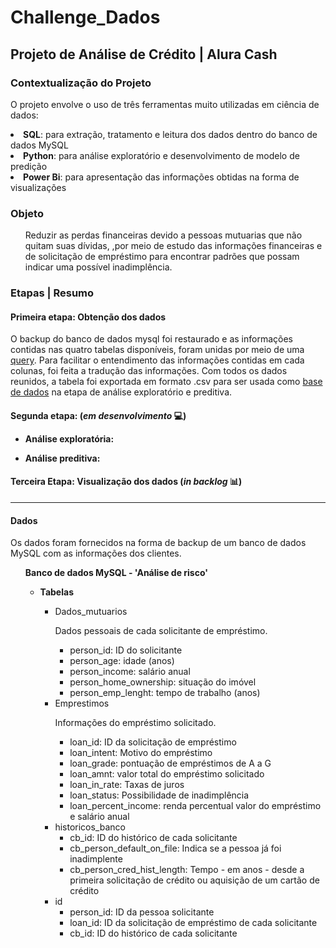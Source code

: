 # Challenge_Dados

<h2>Projeto de Análise de Crédito | Alura Cash</h2>
<h3>Contextualização do Projeto</h3>
  <p> O projeto envolve o uso de três ferramentas muito utilizadas em ciência de dados:
  <li> <b>SQL</b>: para extração, tratamento e leitura dos dados dentro do banco de dados MySQL
  <li> <b>Python</b>: para análise exploratório e desenvolvimento de modelo de predição
  <li> <b>Power Bi</b>: para apresentação das informações obtidas na forma de visualizações

<h3>Objeto</h3>

<ul>
  <p>Reduzir as perdas financeiras devido a pessoas mutuarias que não quitam suas dívidas, ,por meio de estudo das informações financeiras e de solicitação de empréstimo para encontrar padrões que possam indicar uma possível inadimplência.</p>
</ul>

<h3>Etapas | Resumo</h3>
  <p><h4> Primeira etapa: Obtenção dos dados</p></h4>
    <p>O backup do banco de dados mysql foi restaurado e as informações contidas nas quatro tabelas disponíveis, foram unidas por meio de uma <a href="https://github.com/CarolineOlive/Challenge_Dados/blob/main/db_dados_analise.sql">query</a>. Para facilitar o entendimento das informações contidas em cada colunas, foi feita a tradução das informações. Com todos os dados reunidos, a tabela foi exportada em formato .csv para ser usada como <a href="https://github.com/CarolineOlive/Challenge_Dados/blob/main/tb_challenge_alura_cash.csv">base de dados</a> na etapa de análise exploratório e preditiva.
  <p><h4> Segunda etapa: (<i>em desenvolvimento</i> 💻)
  <ul> 
    <p><li> Análise exploratória:</p>
    <p><li> Análise preditiva:</p>
  </ul>
  <p><h4> Terceira Etapa: Visualização dos dados (<i>in backlog</i> 📊)</p></h4>


_____
<h4> Dados </h4>
<p> Os dados foram fornecidos na forma de backup de um banco de dados MySQL com as informações dos clientes.
<ul>
  <b>Banco de dados MySQL - 'Análise de risco'</b>
    <ul>
    <b><li>Tabelas</li></b>
        <ul>
        <li>Dados_mutuarios
         <p>Dados pessoais de cada solicitante de empréstimo.</p>
          <ul>
          <li>person_id: ID do solicitante
          <li>person_age: idade (anos)
          <li>person_income: salário anual
          <li>person_home_ownership: situação do imóvel
          <li>person_emp_lenght: tempo de trabalho (anos)
          </ul>
        <li>Emprestimos
         <p>Informações do empréstimo solicitado.</p>
          <ul>
          <li>loan_id: ID da solicitação de empréstimo
          <li>loan_intent: Motivo do empréstimo
          <li>loan_grade: pontuação de empréstimos de A a G
          <li>loan_amnt: valor total do empréstimo solicitado
          <li>loan_in_rate: Taxas de juros
          <li>loan_status: Possibilidade de inadimplência
          <li>loan_percent_income: renda percentual valor do empréstimo  e salário anual
          </ul>
        <li>historicos_banco
          <ul>
          <li>cb_id: ID do histórico de cada solicitante
          <li>cb_person_default_on_file: Indica se a pessoa já foi inadimplente
          <li>cb_person_cred_hist_length: Tempo - em anos - desde a primeira solicitação de crédito ou aquisição de um cartão de crédito
          </ul>
        <li>id
          <ul>
          <li>person_id: ID da pessoa solicitante
          <li>loan_id: ID da solicitação de empréstimo de cada solicitante
          <li>cb_id: ID do histórico de cada solicitante
          </ul>
       </ul>
   </ul>
</ul>
